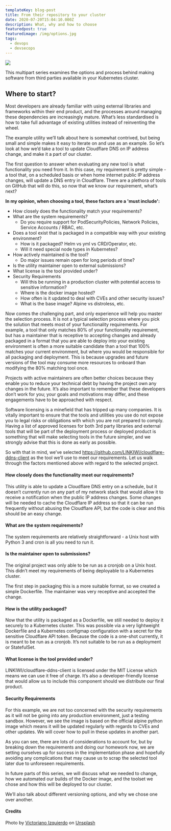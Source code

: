 ```yaml
---
templateKey: blog-post
title: From their repository to your cluster
date: 2020-07-20T15:04:10.000Z
description: What, why and how to choose
featuredpost: true
featuredimage: /img/options.jpg
tags:
  - devops
  - devsecops
---
```


![](/img/options.jpg)

This multipart series examines the options and process behind making software from third parties available in your Kubernetes cluster.

## Where to start?

Most developers are already familiar with using external libraries and frameworks within their end product, and the processes around managing these dependencies are increasingly mature. What’s less standardised is how to take full advantage of existing utilities instead of reinventing the wheel.

The example utility we’ll talk about here is somewhat contrived, but being small and simple makes it easy to iterate on and use as an example. So let’s look at how we’d take a tool to update Cloudflare DNS on IP address change, and make it a part of our cluster.

The first question to answer when evaluating any new tool is what functionality you need from it. In this case, my requirement is pretty simple - a tool that, on a scheduled basis or when home internet public IP address changes, will update a DNS entry in Cloudflare. There are a plethora of tools on GitHub that will do this, so now that we know our requirement, what’s next?

**In my opinion, when choosing a tool, these factors are a 'must include':**

- How closely does the functionality match your requirements?
- What are the system requirements?
  - Do you require support for PodSecurityPolicies, Network Policies, Service Accounts / RBAC, etc.
- Does a tool exist that is packaged in a compatible way with your existing environment?
  - How is it packaged? Helm vs yml vs CRD/Operator, etc.
  - Will it need special node types in Kubernetes?
- How actively maintained is the tool?
  - Do major issues remain open for long periods of time?
- Is the utility maintainer open to external submissions?
- What license is the tool provided under?
- Security Requirements
  - Will this be running in a production cluster with potential access to sensitive information?
  - Where is the docker image hosted?
  - How often is it updated to deal with CVEs and other security issues?
  - What is the base image? Alpine vs distroless, etc.

Now comes the challenging part, and only experience will help you master the selection process. It is not a typical selection process where you pick the solution that meets most of your functionality requirements. For example, a tool that only matches 80% of your functionality requirement, but has a maintainer that is receptive to accepting changes and already packaged in a format that you are able to deploy into your existing environment is often a more suitable candidate than a tool that 100% matches your current environment, but where you would be responsible for all packaging and deployment. This is because upgrades and future versions of the tool may consume more resources to onboard than modifying the 80% matching tool once.

Projects with active maintainers are often better choices because they enable you to reduce your technical debt by having the project own any changes in the future. It’s also important to remember that these developers don’t work for you; your goals and motivations may differ, and these engagements have to be approached with respect.

Software licensing is a minefield that has tripped up many companies. It is vitally important to ensure that the tools and utilities you use do not expose you to legal risks or obligations with which you are not prepared to comply. Having a list of approved licenses for both 3rd party libraries and external tools that will be part of the deployment process or deployed product is something that will make selecting tools in the future simpler, and we strongly advise that this is done as early as possible.

So with that in mind, we’ve selected https://github.com/LINKIWI/cloudflare-ddns-client as the tool we’ll use to meet our requirements. Let us walk through the factors mentioned above with regard to the selected project.

#### How closely does the functionality meet our requirements?

This utility is able to update a Cloudflare DNS entry on a schedule, but it doesn’t currently run on any part of my network stack that would allow it to receive a notification when the public IP address changes. Some changes will be needed to cache the Cloudflare IP address so that it can be run frequently without abusing the Cloudflare API, but the code is clear and this should be an easy change.

#### What are the system requirements?

The system requirements are relatively straightforward - a Unix host with Python 3 and cron is all you need to run it.

#### Is the maintainer open to submissions?

The original project was only able to be run as a cronjob on a Unix host. This didn’t meet my requirements of being deployable to a Kubernetes cluster.

The first step in packaging this is a more suitable format, so we created a simple Dockerfile. The maintainer was very receptive and accepted the change.

#### How is the utility packaged?

Now that the utility is packaged as a Dockerfile, we still needed to deploy it securely to a Kubernetes cluster. This was possible via a very lightweight Dockerfile and a Kubernetes configmap configuration with a secret for the sensitive Cloudflare API token. Because the code is a one-shot currently, it is meant to be run as a cronjob. It’s not suitable to be run as a deployment or StatefulSet.

#### What license is the tool provided under?

LINKIWI/cloudflare-ddns-client is licensed under the MIT License which means we can use it free of charge. It’s also a developer-friendly license that would allow us to include this component should we distribute our final product.

#### Security Requirements

For this example, we are not too concerned with the security requirements as it will not be going into any production environment, just a testing sandbox. However, we see the image is based on the official alpine python image which means it will be updated regularly with regards to CVEs and other updates. We will cover how to pull in these updates in another part.

As you can see, there are lots of considerations to account for, but by breaking down the requirements and doing our homework now, we are setting ourselves up for success in the implementation phase and hopefully avoiding any complications that may cause us to scrap the selected tool later due to unforeseen requirements.

In future parts of this series, we will discuss what we needed to change, how we automated our builds of the Docker image, and the toolset we chose and how this will be deployed to our cluster.

We’ll also talk about different versioning options, and why we chose one over another.

#### Credits

<span>Photo by <a href="https://unsplash.com/@victoriano?utm_source=unsplash&amp;utm_medium=referral&amp;utm_content=creditCopyText">Victoriano Izquierdo</a> on <a href="https://unsplash.com/s/photos/options?utm_source=unsplash&amp;utm_medium=referral&amp;utm_content=creditCopyText">Unsplash</a></span>
